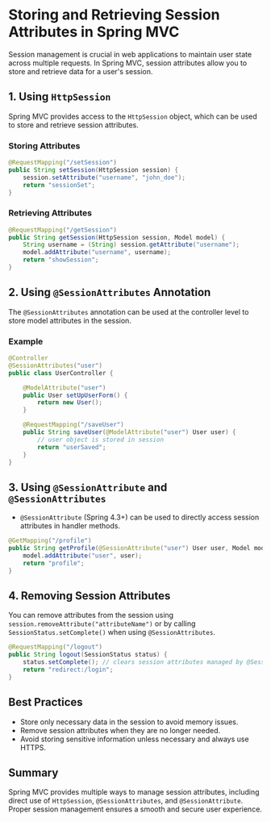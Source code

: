 # Storing and Retrieving Session Attributes in Spring MVC

Session management is crucial in web applications to maintain user state across multiple requests. In Spring MVC, session attributes allow you to store and retrieve data for a user's session.

## 1. Using `HttpSession`

Spring MVC provides access to the `HttpSession` object, which can be used to store and retrieve session attributes.

### Storing Attributes

```java
@RequestMapping("/setSession")
public String setSession(HttpSession session) {
    session.setAttribute("username", "john_doe");
    return "sessionSet";
}
```

### Retrieving Attributes

```java
@RequestMapping("/getSession")
public String getSession(HttpSession session, Model model) {
    String username = (String) session.getAttribute("username");
    model.addAttribute("username", username);
    return "showSession";
}
```

## 2. Using `@SessionAttributes` Annotation

The `@SessionAttributes` annotation can be used at the controller level to store model attributes in the session.

### Example

```java
@Controller
@SessionAttributes("user")
public class UserController {

    @ModelAttribute("user")
    public User setUpUserForm() {
        return new User();
    }

    @RequestMapping("/saveUser")
    public String saveUser(@ModelAttribute("user") User user) {
        // user object is stored in session
        return "userSaved";
    }
}
```

## 3. Using `@SessionAttribute` and `@SessionAttributes`

- `@SessionAttribute` (Spring 4.3+) can be used to directly access session attributes in handler methods.

```java
@GetMapping("/profile")
public String getProfile(@SessionAttribute("user") User user, Model model) {
    model.addAttribute("user", user);
    return "profile";
}
```

## 4. Removing Session Attributes

You can remove attributes from the session using `session.removeAttribute("attributeName")` or by calling `SessionStatus.setComplete()` when using `@SessionAttributes`.

```java
@RequestMapping("/logout")
public String logout(SessionStatus status) {
    status.setComplete(); // clears session attributes managed by @SessionAttributes
    return "redirect:/login";
}
```

## Best Practices

- Store only necessary data in the session to avoid memory issues.
- Remove session attributes when they are no longer needed.
- Avoid storing sensitive information unless necessary and always use HTTPS.

## Summary

Spring MVC provides multiple ways to manage session attributes, including direct use of `HttpSession`, `@SessionAttributes`, and `@SessionAttribute`. Proper session management ensures a smooth and secure user experience.
